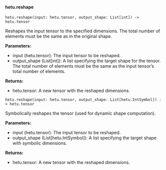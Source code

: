 #### hetu.reshape

```
hetu.reshape(input: hetu.tensor, output_shape: List[int]) -> hetu.tensor
```

Reshapes the input tensor to the specified dimensions. The total number of elements must be the same as in the original shape.

**Parameters:**

* input (hetu.tensor): The input tensor to be reshaped.
* output_shape (List[int]): A list specifying the target shape for the tensor. The total number of elements must be the same as the input tensor’s total number of elements.

**Returns:**

* hetu.tensor: A new tensor with the reshaped dimensions.

```
hetu.reshape(input: hetu.tensor, output_shape: List[hetu.IntSymbol]) -> hetu.tensor
```

Symbolically reshapes the tensor (used for dynamic shape computation).

**Parameters:**

* input (hetu.tensor): The input tensor to be reshaped.
* output_shape (List[hetu.IntSymbol]): A list specifying the target shape with symbolic dimensions.

**Returns:**

* hetu.tensor: A new tensor with the reshaped dimensions.


